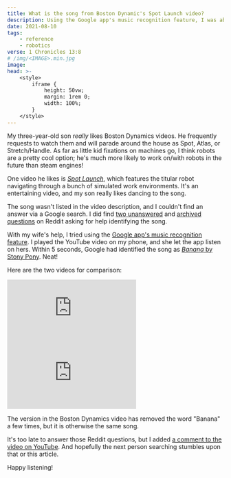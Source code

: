 ```yaml
---
title: What is the song from Boston Dynamic's Spot Launch video?
description: Using the Google app's music recognition feature, I was able to identify the song as "Banana" by Stony Pony
date: 2021-08-10
tags:
    - reference
    - robotics
verse: 1 Chronicles 13:8
# /img/<IMAGE>.min.jpg
image:
head: >-
    <style>
        iframe {
            height: 50vw;
            margin: 1rem 0;
            width: 100%;
        }
    </style>
---
```


My three-year-old son _really_ likes Boston Dynamics videos. He frequently requests to watch them and will parade around the house as Spot, Atlas, or Stretch/Handle. As far as little kid fixations on machines go, I think robots are a pretty cool option; he's much more likely to work on/with robots in the future than steam engines!

One video he likes is [_Spot Launch_](https://www.youtube.com/watch?v=wlkCQXHEgjA), which features the titular robot navigating through a bunch of simulated work environments. It's an entertaining video, and my son really likes dancing to the song.

The song wasn't listed in the video description, and I couldn't find an answer via a Google search. I did find [two unanswered](https://www.reddit.com/r/NameThatSong/comments/isqmyu/what_is_the_song_in_the_spot_launch_ad_from/) and [archived questions](https://www.reddit.com/r/Music/comments/d9fn4j/help_identifying_song_from_spot_launch_boston/) on Reddit asking for help identifying the song.

With my wife's help, I tried using the [Google app's music recognition feature](https://blog.google/products/search/hum-to-search/). I played the YouTube video on my phone, and she let the app listen on hers. Within 5 seconds, Google had identified the song as [_Banana_ by Stony Pony](https://www.youtube.com/watch?v=tZaAmapkp4Q). Neat!

Here are the two videos for comparison:

<iframe src="https://www.youtube-nocookie.com/embed/tZaAmapkp4Q" title="YouTube video player for 'Banana' by Stony Pony" frameborder="0" allowfullscreen></iframe>

<iframe src="https://www.youtube-nocookie.com/embed/wlkCQXHEgjA" title="YouTube video player for 'Spot Launch' by Boston Dynamics" frameborder="0" allowfullscreen></iframe>

The version in the Boston Dynamics video has removed the word "Banana" a few times, but it is otherwise the same song.

It's too late to answer those Reddit questions, but I added [a comment to the video on YouTube](https://www.youtube.com/watch?v=wlkCQXHEgjA&lc=UgwqRUzrTpMJJlVCMQt4AaABAg). And hopefully the next person searching stumbles upon that or this article.

Happy listening!
